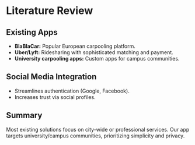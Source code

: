 # Literature Review

## Existing Apps

- **BlaBlaCar:** Popular European carpooling platform.
- **Uber/Lyft:** Ridesharing with sophisticated matching and payment.
- **University carpooling apps:** Custom apps for campus communities.

## Social Media Integration

- Streamlines authentication (Google, Facebook).
- Increases trust via social profiles.

## Summary

Most existing solutions focus on city-wide or professional services. Our app targets university/campus communities, prioritizing simplicity and privacy.